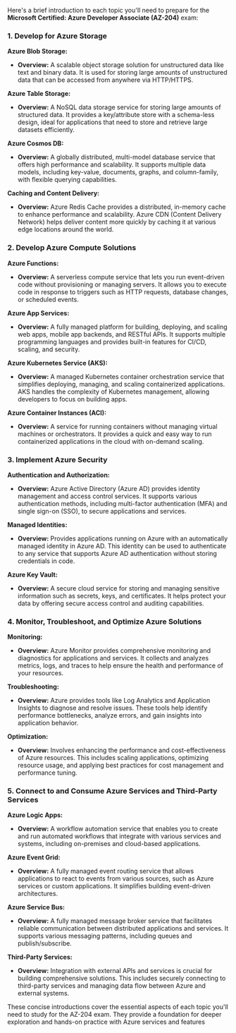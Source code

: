 Here's a brief introduction to each topic you'll need to prepare for the **Microsoft Certified: Azure Developer Associate (AZ-204)** exam:

### **1. Develop for Azure Storage**

**Azure Blob Storage:**
- **Overview:** A scalable object storage solution for unstructured data like text and binary data. It is used for storing large amounts of unstructured data that can be accessed from anywhere via HTTP/HTTPS.
  
**Azure Table Storage:**
- **Overview:** A NoSQL data storage service for storing large amounts of structured data. It provides a key/attribute store with a schema-less design, ideal for applications that need to store and retrieve large datasets efficiently.

**Azure Cosmos DB:**
- **Overview:** A globally distributed, multi-model database service that offers high performance and scalability. It supports multiple data models, including key-value, documents, graphs, and column-family, with flexible querying capabilities.

**Caching and Content Delivery:**
- **Overview:** Azure Redis Cache provides a distributed, in-memory cache to enhance performance and scalability. Azure CDN (Content Delivery Network) helps deliver content more quickly by caching it at various edge locations around the world.

### **2. Develop Azure Compute Solutions**

**Azure Functions:**
- **Overview:** A serverless compute service that lets you run event-driven code without provisioning or managing servers. It allows you to execute code in response to triggers such as HTTP requests, database changes, or scheduled events.

**Azure App Services:**
- **Overview:** A fully managed platform for building, deploying, and scaling web apps, mobile app backends, and RESTful APIs. It supports multiple programming languages and provides built-in features for CI/CD, scaling, and security.

**Azure Kubernetes Service (AKS):**
- **Overview:** A managed Kubernetes container orchestration service that simplifies deploying, managing, and scaling containerized applications. AKS handles the complexity of Kubernetes management, allowing developers to focus on building apps.

**Azure Container Instances (ACI):**
- **Overview:** A service for running containers without managing virtual machines or orchestrators. It provides a quick and easy way to run containerized applications in the cloud with on-demand scaling.

### **3. Implement Azure Security**

**Authentication and Authorization:**
- **Overview:** Azure Active Directory (Azure AD) provides identity management and access control services. It supports various authentication methods, including multi-factor authentication (MFA) and single sign-on (SSO), to secure applications and services.

**Managed Identities:**
- **Overview:** Provides applications running on Azure with an automatically managed identity in Azure AD. This identity can be used to authenticate to any service that supports Azure AD authentication without storing credentials in code.

**Azure Key Vault:**
- **Overview:** A secure cloud service for storing and managing sensitive information such as secrets, keys, and certificates. It helps protect your data by offering secure access control and auditing capabilities.

### **4. Monitor, Troubleshoot, and Optimize Azure Solutions**

**Monitoring:**
- **Overview:** Azure Monitor provides comprehensive monitoring and diagnostics for applications and services. It collects and analyzes metrics, logs, and traces to help ensure the health and performance of your resources.

**Troubleshooting:**
- **Overview:** Azure provides tools like Log Analytics and Application Insights to diagnose and resolve issues. These tools help identify performance bottlenecks, analyze errors, and gain insights into application behavior.

**Optimization:**
- **Overview:** Involves enhancing the performance and cost-effectiveness of Azure resources. This includes scaling applications, optimizing resource usage, and applying best practices for cost management and performance tuning.

### **5. Connect to and Consume Azure Services and Third-Party Services**

**Azure Logic Apps:**
- **Overview:** A workflow automation service that enables you to create and run automated workflows that integrate with various services and systems, including on-premises and cloud-based applications.

**Azure Event Grid:**
- **Overview:** A fully managed event routing service that allows applications to react to events from various sources, such as Azure services or custom applications. It simplifies building event-driven architectures.

**Azure Service Bus:**
- **Overview:** A fully managed message broker service that facilitates reliable communication between distributed applications and services. It supports various messaging patterns, including queues and publish/subscribe.

**Third-Party Services:**
- **Overview:** Integration with external APIs and services is crucial for building comprehensive solutions. This includes securely connecting to third-party services and managing data flow between Azure and external systems.

These concise introductions cover the essential aspects of each topic you'll need to study for the AZ-204 exam. They provide a foundation for deeper exploration and hands-on practice with Azure services and features